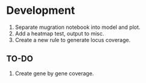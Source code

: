 # Development

1. Separate mugration notebook into model and plot.
1. Add a heatmap test, output to misc.
1. Create a new rule to generate locus coverage.

## TO-DO

1. Create gene by gene coverage.
